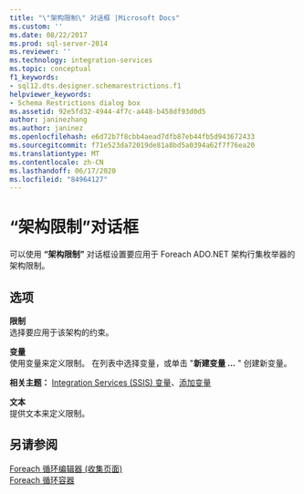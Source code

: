 ```yaml
---
title: "\"架构限制\" 对话框 |Microsoft Docs"
ms.custom: ''
ms.date: 08/22/2017
ms.prod: sql-server-2014
ms.reviewer: ''
ms.technology: integration-services
ms.topic: conceptual
f1_keywords:
- sql12.dts.designer.schemarestrictions.f1
helpviewer_keywords:
- Schema Restrictions dialog box
ms.assetid: 92e5fd32-4944-4f7c-a448-b458df93d0d5
author: janinezhang
ms.author: janinez
ms.openlocfilehash: e6d72b7f8cbb4aead7dfb87eb44fb5d943672433
ms.sourcegitcommit: f71e523da72019de81a8bd5a0394a62f7f76ea20
ms.translationtype: MT
ms.contentlocale: zh-CN
ms.lasthandoff: 06/17/2020
ms.locfileid: "84964127"
---
```

# <a name="schema-restrictions-dialog-box"></a>“架构限制”对话框
  可以使用 **“架构限制”** 对话框设置要应用于 Foreach ADO.NET 架构行集枚举器的架构限制。  
  
## <a name="options"></a>选项  
 **限制**  
 选择要应用于该架构的约束。  
  
 **变量**  
 使用变量来定义限制。 在列表中选择变量，或单击 "**新建变量 ...** " 创建新变量。  
  
 **相关主题：** [Integration Services (SSIS) 变量](integration-services-ssis-variables.md)、[添加变量](../../2014/integration-services/add-variable.md)  
  
 **文本**  
 提供文本来定义限制。  
  
## <a name="see-also"></a>另请参阅  
 [Foreach 循环编辑器 &#40;收集页面&#41;](../../2014/integration-services/foreach-loop-editor-collection-page.md)   
 [Foreach 循环容器](control-flow/foreach-loop-container.md)  
  
  
